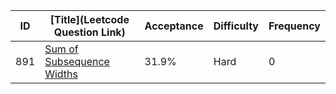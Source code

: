 |ID|[Title](Leetcode Question Link)|Acceptance|Difficulty|Frequency|
|----|-----|----|---|---|
|891|[Sum of Subsequence Widths]( https://leetcode.com/problems/sum-of-subsequence-widths)|31.9%|Hard|0|
